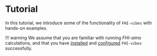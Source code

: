 Tutorial
===

In this tutorial, we introduce some of the functionality of `FHI-vibes` with hands-on examples.

!!! warning
	We assume that you are familiar with running *FHI-aims* calculations, and that you have [installed](../README.md#installation) and [configured](../README.md#configuration) `FHI-vibes` successfully.